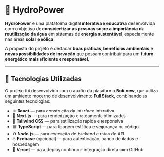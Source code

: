# 🌊 HydroPower

**HydroPower** é uma plataforma digital **interativa e educativa** desenvolvida com o objetivo de **conscientizar as pessoas sobre a importância da reutilização da água** em sistemas de **energia sustentável**, especialmente nas áreas **solar e eólica**.

A proposta do projeto é destacar **boas práticas**, **benefícios ambientais** e **novas possibilidades de inovação** que possam contribuir para um **futuro energético mais eficiente e responsável**.

---

## 🚀 Tecnologias Utilizadas

O projeto foi desenvolvido com o auxílio da plataforma **Bolt.new**, que utiliza um ambiente moderno de desenvolvimento **Full Stack**, combinando as seguintes tecnologias:

- ⚛️ **React** — para construção da interface interativa  
- 🧭 **Next.js** — para renderização e roteamento otimizados  
- 💅 **Tailwind CSS** — para estilização rápida e responsiva  
- 🟦 **TypeScript** — para tipagem estática e segurança no código  
- ⚙️ **Node.js** — para execução do backend e rotas de API  
- 🔥 **Firebase** (opcional) — para autenticação, banco de dados e hospedagem  
- 🧩 **Vercel** — para deploy contínuo e integração direta com GitHub  

